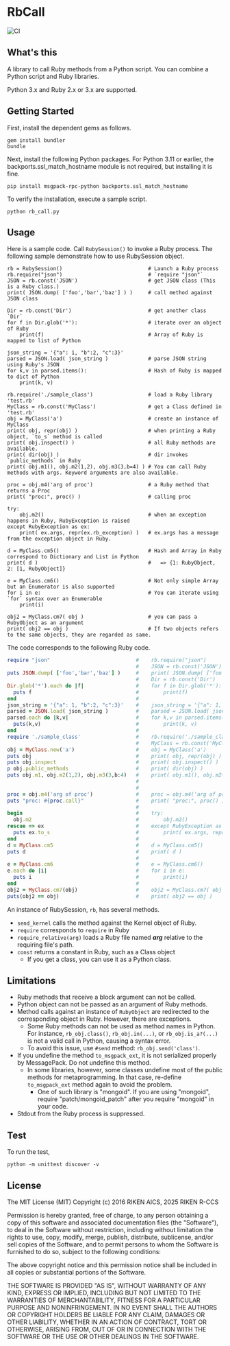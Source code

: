 # RbCall

![CI](https://github.com/yohm/rb_call/actions/workflows/python-app.yml/badge.svg)

## What's this

A library to call Ruby methods from a Python script.
You can combine a Python script and Ruby libraries.

Python 3.x and Ruby 2.x or 3.x are supported.

## Getting Started

First, install the dependent gems as follows.

```
gem install bundler
bundle
```

Next, install the following Python packages.
For Python 3.11 or earlier, the backports.ssl_match_hostname module is not required, but installing it is fine.

```
pip install msgpack-rpc-python backports.ssl_match_hostname
```

To verify the installation, execute a sample script.

```
python rb_call.py
```

## Usage

Here is a sample code.
Call `RubySession()` to invoke a Ruby process. The following sample demonstrate how to use RubySession object.

```py3
rb = RubySession()                            # Launch a Ruby process
rb.require("json")                            # `require "json"`
JSON = rb.const('JSON')                       # get JSON class (This is a Ruby class.)
print( JSON.dump( ['foo','bar','baz'] ) )     # call method against JSON class

Dir = rb.const('Dir')                         # get another class `Dir`
for f in Dir.glob('*'):                       # iterate over an object of Ruby
    print(f)                                  # Array of Ruby is mapped to list of Python

json_string = '{"a": 1, "b":2, "c":3}'
parsed = JSON.load( json_string )             # parse JSON string using Ruby's JSON
for k,v in parsed.items():                    # Hash of Ruby is mapped to dict of Python
    print(k, v)

rb.require('./sample_class')                  # load a Ruby library 'test.rb'
MyClass = rb.const('MyClass')                 # get a Class defined in 'test.rb'
obj = MyClass('a')                            # create an instance of MyClass
print( obj, repr(obj) )                       # when printing a Ruby object, `to_s` method is called
print( obj.inspect() )                        # all Ruby methods are available.
print( dir(obj) )                             # dir invokes `public_methods` in Ruby
print( obj.m1(), obj.m2(1,2), obj.m3(3,b=4) ) # You can call Ruby methods with args. Keyword arguments are also available.

proc = obj.m4('arg of proc')                  # a Ruby method that returns a Proc
print( "proc:", proc() )                      # calling proc

try:
    obj.m2()                                  # when an exception happens in Ruby, RubyException is raised
except RubyException as ex:
    print( ex.args, repr(ex.rb_exception) )   # ex.args has a message from the exception object in Ruby.

d = MyClass.cm5()                             # Hash and Array in Ruby correspond to Dictionary and List in Python
print( d )                                    #   => {1: RubyObject, 2: [1, RubyObject]}

e = MyClass.cm6()                             # Not only simple Array but an Enumerator is also supported
for i in e:                                   # You can iterate using `for` syntax over an Enumerable
    print(i)

obj2 = MyClass.cm7( obj )                     # you can pass a RubyObject as an argument
print( obj2 == obj )                          # If two objects refers to the same objects, they are regarded as same.
```

The code corresponds to the following Ruby code.

```rb
require "json"                            #    rb.require("json")
                                          #    JSON = rb.const('JSON')
puts JSON.dump( ['foo','bar','baz'] )     #    print( JSON.dump( ['foo','bar','baz'] ) )
                                          #    Dir = rb.const('Dir')
Dir.glob('*').each do |f|                 #    for f in Dir.glob('*'):
  puts f                                  #        print(f)
end                                       #
json_string = '{"a": 1, "b":2, "c":3}'    #    json_string = '{"a": 1, "b":2, "c":3}'
parsed = JSON.load( json_string )         #    parsed = JSON.load( json_string )
parsed.each do |k,v|                      #    for k,v in parsed.items():
  puts(k,v)                               #        print(k, v)
end                                       #
require './sample_class'                  #    rb.require('./sample_class')
                                          #    MyClass = rb.const('MyClass')
obj = MyClass.new('a')                    #    obj = MyClass('a')
puts obj                                  #    print( obj, repr(obj) )
puts obj.inspect                          #    print( obj.inspect() )
p obj.public_methods                      #    print( dir(obj) )
puts obj.m1, obj.m2(1,2), obj.m3(3,b:4)   #    print( obj.m1(), obj.m2(1,2), obj.m3(3,b=4))
                                          #
                                          #
proc = obj.m4('arg of proc')              #    proc = obj.m4('arg of proc')
puts "proc: #{proc.call}"                 #    print( "proc:", proc() )
                                          #
begin                                     #    try:
  obj.m2                                  #        obj.m2()
rescue => ex                              #    except RubyException as ex:
  puts ex.to_s                            #        print( ex.args, repr(ex.rb_exception) )
end                                       #
d = MyClass.cm5                           #    d = MyClass.cm5()
puts d                                    #    print( d )
                                          #
e = MyClass.cm6                           #    e = MyClass.cm6()
e.each do |i|                             #    for i in e:
  puts i                                  #        print(i)
end                                       #
obj2 = MyClass.cm7(obj)                   #    obj2 = MyClass.cm7( obj )
puts(obj2 == obj)                         #    print( obj2 == obj )
```


An instance of RubySession, `rb`, has several methods.

- `send_kernel` calls the method against the Kernel object of Ruby.
- `require` corresponds to `require` in Ruby
- `require_relative(arg)` loads a Ruby file named ***arg*** relative to the requiring file's path.
- `const` returns a constant in Ruby, such as a Class object
    - If you get a class, you can use it as a Python class.

## Limitations

- Ruby methods that receive a block argument can not be called.
- Python object can not be passed as an argument of Ruby methods.
- Method calls against an instance of `RubyObject` are redirected to the corresponding object in Ruby. However, there are exceptions.
    - Some Ruby methods can not be used as method names in Python. For instance, `rb_obj.class()`, `rb_obj.in(...)`, or `rb_obj.is_a?(...)` is not a valid call in Python, causing a syntax error.
    - To avoid this issue, use `#send` method: `rb_obj.send('class')`.
- If you undefine the method `to_msgpack_ext`, it is not serialized properly by MessagePack. Do not undefine this method.
    - In some libraries, however, some classes undefine most of the public methods for metaprogramming. In that case, re-define `to_msgpack_ext` method again to avoid the problem.
        - One of such library is "mongoid". If you are using "mongoid", require "patch/mongoid_patch" after you require "mongoid" in your code.
- Stdout from the Ruby process is suppressed.

## Test

To run the test,

```
python -m unittest discover -v
```


## License

The MIT License (MIT)
Copyright (c) 2016 RIKEN AICS, 2025 RIKEN R-CCS

Permission is hereby granted, free of charge, to any person obtaining a copy of this software and associated documentation files (the "Software"), to deal in the Software without restriction, including without limitation the rights to use, copy, modify, merge, publish, distribute, sublicense, and/or sell copies of the Software, and to permit persons to whom the Software is furnished to do so, subject to the following conditions:

The above copyright notice and this permission notice shall be included in all copies or substantial portions of the Software.

THE SOFTWARE IS PROVIDED "AS IS", WITHOUT WARRANTY OF ANY KIND, EXPRESS OR IMPLIED, INCLUDING BUT NOT LIMITED TO THE WARRANTIES OF MERCHANTABILITY, FITNESS FOR A PARTICULAR PURPOSE AND NONINFRINGEMENT. IN NO EVENT SHALL THE AUTHORS OR COPYRIGHT HOLDERS BE LIABLE FOR ANY CLAIM, DAMAGES OR OTHER LIABILITY, WHETHER IN AN ACTION OF CONTRACT, TORT OR OTHERWISE, ARISING FROM, OUT OF OR IN CONNECTION WITH THE SOFTWARE OR THE USE OR OTHER DEALINGS IN THE SOFTWARE.

